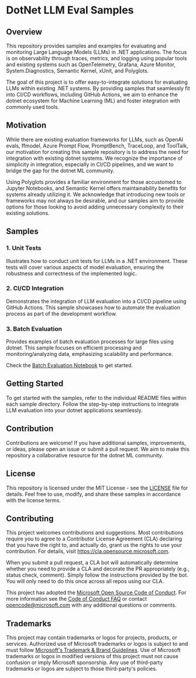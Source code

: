 # DotNet LLM Eval Samples

## Overview

This repository provides samples and examples for evaluating and monitoring Large Language Models (LLMs) in .NET applications. The focus is on observability through traces, metrics, and logging using popular tools and existing systems such as OpenTelemetry, Grafana, Azure Monitor, System.Diagnostics, Semantic Kernel, xUnit, and Polyglots.

The goal of this project is to offer easy-to-integrate solutions for evaluating LLMs within existing .NET systems. By providing samples that seamlessly fit into CI/CD workflows, including GitHub Actions, we aim to enhance the dotnet ecosystem for Machine Learning (ML) and foster integration with commonly used tools.

## Motivation

While there are existing evaluation frameworks for LLMs, such as OpenAI evals, ffmodel, Azure Prompt Flow, PromptBench, TraceLoop, and ToolTalk, our motivation for creating this sample repository is to address the need for integration with existing dotnet systems. We recognize the importance of simplicity in integration, especially in CI/CD pipelines, and we want to bridge the gap for the dotnet ML community.

Using Polyglots provides a familiar environment for those accustomed to Jupyter Notebooks, and Semantic Kernel offers maintainability benefits for systems already utilizing it. We acknowledge that introducing new tools or frameworks may not always be desirable, and our samples aim to provide options for those looking to avoid adding unnecessary complexity to their existing solutions.

## Samples

### 1. Unit Tests

Illustrates how to conduct unit tests for LLMs in a .NET environment. These tests will cover various aspects of model evaluation, ensuring the robustness and correctness of the implemented logic.

### 2. CI/CD Integration

Demonstrates the integration of LLM evaluation into a CI/CD pipeline using GitHub Actions. This sample showcases how to automate the evaluation process as part of the development workflow.

### 3. Batch Evaluation

Provides examples of batch evaluation processes for large files using dotnet. This sample focuses on efficient processing and monitoring/analyzing data, emphasizing scalability and performance.

Check the [Batch Evaluation Notebook](/notebooks/batcheval.ipynb) to get started.

## Getting Started

To get started with the samples, refer to the individual README files within each sample directory. Follow the step-by-step instructions to integrate LLM evaluation into your dotnet applications seamlessly.

## Contribution

Contributions are welcome! If you have additional samples, improvements, or ideas, please open an issue or submit a pull request. We aim to make this repository a collaborative resource for the dotnet ML community.

## License

This repository is licensed under the MIT License - see the [LICENSE](LICENSE) file for details. Feel free to use, modify, and share these samples in accordance with the license terms.

## Contributing

This project welcomes contributions and suggestions.  Most contributions require you to agree to a
Contributor License Agreement (CLA) declaring that you have the right to, and actually do, grant us
the rights to use your contribution. For details, visit https://cla.opensource.microsoft.com.

When you submit a pull request, a CLA bot will automatically determine whether you need to provide
a CLA and decorate the PR appropriately (e.g., status check, comment). Simply follow the instructions
provided by the bot. You will only need to do this once across all repos using our CLA.

This project has adopted the [Microsoft Open Source Code of Conduct](https://opensource.microsoft.com/codeofconduct/).
For more information see the [Code of Conduct FAQ](https://opensource.microsoft.com/codeofconduct/faq/) or
contact [opencode@microsoft.com](mailto:opencode@microsoft.com) with any additional questions or comments.

## Trademarks

This project may contain trademarks or logos for projects, products, or services. Authorized use of Microsoft 
trademarks or logos is subject to and must follow 
[Microsoft's Trademark & Brand Guidelines](https://www.microsoft.com/en-us/legal/intellectualproperty/trademarks/usage/general).
Use of Microsoft trademarks or logos in modified versions of this project must not cause confusion or imply Microsoft sponsorship.
Any use of third-party trademarks or logos are subject to those third-party's policies.
